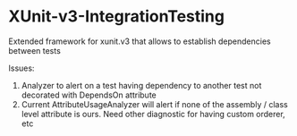 # XUnit-v3-IntegrationTesting
Extended framework for xunit.v3 that allows to establish dependencies between tests

Issues:
1. Analyzer to alert on a test having dependency to another test not decorated with DependsOn attribute
2. Current AttributeUsageAnalyzer will alert if none of the assembly / class level attribute is ours. Need other diagnostic for having custom orderer, etc 